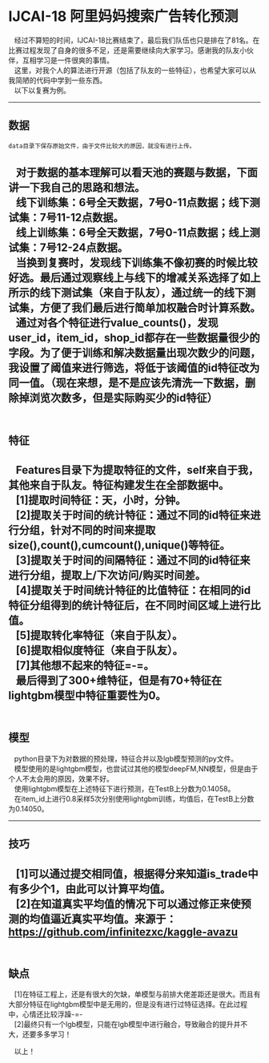 # IJCAI-18 阿里妈妈搜索广告转化预测   
    经过不算短的时间，IJCAI-18比赛结束了，最后我们队伍也只是排在了81名。在比赛过程发现了自身的很多不足，还是需要继续向大家学习。感谢我的队友小伙伴，互相学习是一件很爽的事情。  
    这里，对我个人的算法进行开源（包括了队友的一些特征），也希望大家可以从我简陋的代码中学到一些东西。   
    以下以复赛为例。  

---
## 数据     

    data目录下保存原始文件，由于文件比较大的原因，就没有进行上传。   
    对于数据的基本理解可以看天池的赛题与数据，下面讲一下我自己的思路和想法。    
    线下训练集：6号全天数据，7号0-11点数据；线下测试集：7号11-12点数据。    
    线上训练集：6号全天数据，7号0-11点数据；线上测试集：7号12-24点数据。    
    当换到复赛时，发现线下训练集不像初赛的时候比较好选。最后通过观察线上与线下的增减关系选择了如上所示的线下测试集（来自于队友），通过统一的线下测试集，方便了我们最后进行简单加权融合时计算系数。     
    通过对各个特征进行value_counts()，发现user_id，item_id，shop_id都存在一些数据量很少的字段。为了便于训练和解决数据量出现次数少的问题，我设置了阈值来进行筛选，将低于该阈值的id特征改为同一值。（现在来想，是不是应该先清洗一下数据，删除掉浏览次数多，但是实际购买少的id特征）   
    
---
## 特征   

    Features目录下为提取特征的文件，self来自于我，其他来自于队友。特征构建发生在全部数据中。   
    [1]提取时间特征：天，小时，分钟。     
    [2]提取关于时间的统计特征：通过不同的id特征来进行分组，针对不同的时间来提取size(),count(),cumcount(),unique()等特征。       
    [3]提取关于时间的间隔特征：通过不同的id特征来进行分组，提取上/下次访问/购买时间差。   
    [4]提取关于时间统计特征的比值特征：在相同的id特征分组得到的统计特征后，在不同时间区域上进行比值。      
    [5]提取转化率特征（来自于队友）。      
    [6]提取相似度特征（来自于队友）。    
    [7]其他想不起来的特征=-=。    
    最后得到了300+维特征，但是有70+特征在lightgbm模型中特征重要性为0。   
    
---
## 模型       

    python目录下为对数据的预处理，特征合并以及lgb模型预测的py文件。       
    模型使用的是lightgbm模型，也尝试过其他的模型deepFM,NN模型，但是由于个人不太会用的原因，效果不好。     
    使用lightgbm模型在上述特征下进行预测，在TestB上分数为0.14058。     
    在item_id上进行0.8采样5次分别使用lightgbm训练，均值后，在TestB上分数为0.14050。    

---
## 技巧     

    [1]可以通过提交相同值，根据得分来知道is_trade中有多少个1，由此可以计算平均值。     
    [2]在知道真实平均值的情况下可以通过修正来使预测的均值逼近真实平均值。来源于：https://github.com/infinitezxc/kaggle-avazu      
    
---
## 缺点    

    [1]在特征工程上，还是有很大的欠缺，单模型与前排大佬差距还是很大。而且有大部分特征在lightgbm模型中是无用的，但是没有进行过特征选择。在此过程中，心情还比较浮躁-=-      
    [2]最终只有一个lgb模型，只能在lgb模型中进行融合，导致融合的提升并不大，还要多多学习！       
    
    
    以上！
    
